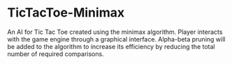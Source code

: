 # TicTacToe-Minimax

An AI for Tic Tac Toe created using the minimax algorithm. Player interacts with the game engine through a graphical interface. Alpha-beta pruning will be added to the algorithm to increase its efficiency by reducing the total number of required comparisons.
